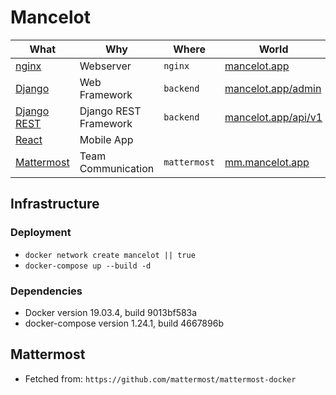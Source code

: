 # Mancelot

| What            |  Why               | Where            | World                                               |
|-----------------|--------------------|------------------|-----------------------------------------------------|
| [nginx](https://nginx.org/en/docs/)           | Webserver          |  `nginx`         | [mancelot.app](https://www.mancelot.app/)             |
| [Django](https://docs.djangoproject.com/en/2.2/)          | Web Framework      |  `backend`       | [mancelot.app/admin](https://www.mancelot.app/admin/) |
| [Django REST](https://www.django-rest-framework.org)          | Django REST Framework      |  `backend`       | [mancelot.app/api/v1](https://www.mancelot.app/api/v1) |
| [React](https://reactjs.org/docs/getting-started.html) | Mobile App |         |  |
| [Mattermost](https://docs.mattermost.com)      | Team Communication |  `mattermost`    | [mm.mancelot.app](https://mm.mancelot.app/)           |


## Infrastructure
### Deployment
- `docker network create mancelot || true`
- `docker-compose up --build -d`

### Dependencies
- Docker version 19.03.4, build 9013bf583a
- docker-compose version 1.24.1, build 4667896b

## Mattermost
- Fetched from: `https://github.com/mattermost/mattermost-docker`
